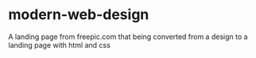 # modern-web-design
A landing page from freepic.com that being converted from a design to a landing page with html and css
